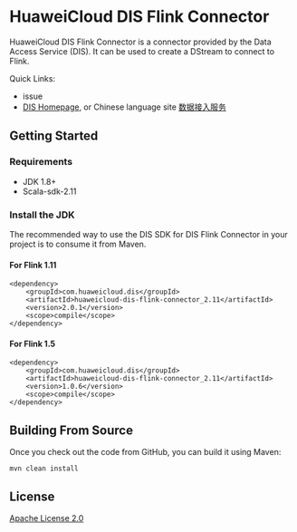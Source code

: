 # HuaweiCloud DIS Flink Connector

HuaweiCloud DIS Flink Connector is a connector provided by the Data Access Service (DIS). It can be used to create a DStream to connect to Flink.

Quick Links:
- issue
- [DIS Homepage](https://www.huaweicloud.com/intl/en-us/product/dis.html), or Chinese language site [数据接入服务](https://www.huaweicloud.com/product/dis.html)

## Getting Started
### Requirements
- JDK 1.8+
- Scala-sdk-2.11

### Install the JDK
The recommended way to use the DIS SDK for DIS Flink Connector in your project is to consume it from Maven.

#### For Flink 1.11

```
<dependency>
    <groupId>com.huaweicloud.dis</groupId>
    <artifactId>huaweicloud-dis-flink-connector_2.11</artifactId>
    <version>2.0.1</version>
    <scope>compile</scope>
</dependency>
```

#### For Flink 1.5

```
<dependency>
    <groupId>com.huaweicloud.dis</groupId>
    <artifactId>huaweicloud-dis-flink-connector_2.11</artifactId>
    <version>1.0.6</version>
    <scope>compile</scope>
</dependency>
```

## Building From Source
Once you check out the code from GitHub, you can build it using Maven:

    mvn clean install

## License
[Apache License 2.0](https://www.apache.org/licenses/LICENSE-2.0.html)